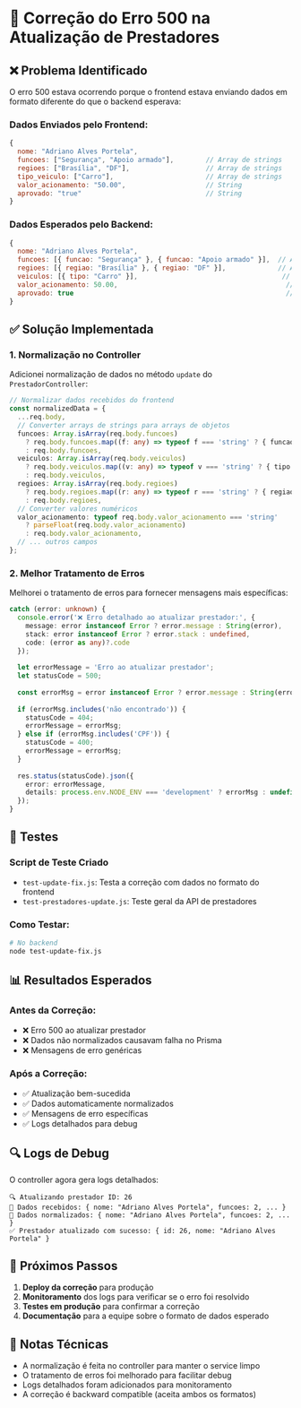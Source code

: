 # 🔧 Correção do Erro 500 na Atualização de Prestadores

## ❌ Problema Identificado

O erro 500 estava ocorrendo porque o frontend estava enviando dados em formato diferente do que o backend esperava:

### Dados Enviados pelo Frontend:
```javascript
{
  nome: "Adriano Alves Portela",
  funcoes: ["Segurança", "Apoio armado"],        // Array de strings
  regioes: ["Brasília", "DF"],                   // Array de strings
  tipo_veiculo: ["Carro"],                       // Array de strings
  valor_acionamento: "50.00",                    // String
  aprovado: "true"                               // String
}
```

### Dados Esperados pelo Backend:
```javascript
{
  nome: "Adriano Alves Portela",
  funcoes: [{ funcao: "Segurança" }, { funcao: "Apoio armado" }],  // Array de objetos
  regioes: [{ regiao: "Brasília" }, { regiao: "DF" }],             // Array de objetos
  veiculos: [{ tipo: "Carro" }],                                    // Array de objetos
  valor_acionamento: 50.00,                                          // Number
  aprovado: true                                                     // Boolean
}
```

## ✅ Solução Implementada

### 1. **Normalização no Controller**
Adicionei normalização de dados no método `update` do `PrestadorController`:

```typescript
// Normalizar dados recebidos do frontend
const normalizedData = {
  ...req.body,
  // Converter arrays de strings para arrays de objetos
  funcoes: Array.isArray(req.body.funcoes) 
    ? req.body.funcoes.map((f: any) => typeof f === 'string' ? { funcao: f } : f)
    : req.body.funcoes,
  veiculos: Array.isArray(req.body.veiculos)
    ? req.body.veiculos.map((v: any) => typeof v === 'string' ? { tipo: v } : v)
    : req.body.veiculos,
  regioes: Array.isArray(req.body.regioes)
    ? req.body.regioes.map((r: any) => typeof r === 'string' ? { regiao: r } : r)
    : req.body.regioes,
  // Converter valores numéricos
  valor_acionamento: typeof req.body.valor_acionamento === 'string' 
    ? parseFloat(req.body.valor_acionamento) 
    : req.body.valor_acionamento,
  // ... outros campos
};
```

### 2. **Melhor Tratamento de Erros**
Melhorei o tratamento de erros para fornecer mensagens mais específicas:

```typescript
catch (error: unknown) {
  console.error('❌ Erro detalhado ao atualizar prestador:', {
    message: error instanceof Error ? error.message : String(error),
    stack: error instanceof Error ? error.stack : undefined,
    code: (error as any)?.code
  });
  
  let errorMessage = 'Erro ao atualizar prestador';
  let statusCode = 500;
  
  const errorMsg = error instanceof Error ? error.message : String(error);
  
  if (errorMsg.includes('não encontrado')) {
    statusCode = 404;
    errorMessage = errorMsg;
  } else if (errorMsg.includes('CPF')) {
    statusCode = 400;
    errorMessage = errorMsg;
  }
  
  res.status(statusCode).json({ 
    error: errorMessage,
    details: process.env.NODE_ENV === 'development' ? errorMsg : undefined
  });
}
```

## 🧪 Testes

### Script de Teste Criado
- `test-update-fix.js`: Testa a correção com dados no formato do frontend
- `test-prestadores-update.js`: Teste geral da API de prestadores

### Como Testar:
```bash
# No backend
node test-update-fix.js
```

## 📊 Resultados Esperados

### Antes da Correção:
- ❌ Erro 500 ao atualizar prestador
- ❌ Dados não normalizados causavam falha no Prisma
- ❌ Mensagens de erro genéricas

### Após a Correção:
- ✅ Atualização bem-sucedida
- ✅ Dados automaticamente normalizados
- ✅ Mensagens de erro específicas
- ✅ Logs detalhados para debug

## 🔍 Logs de Debug

O controller agora gera logs detalhados:

```
🔍 Atualizando prestador ID: 26
📝 Dados recebidos: { nome: "Adriano Alves Portela", funcoes: 2, ... }
📝 Dados normalizados: { nome: "Adriano Alves Portela", funcoes: 2, ... }
✅ Prestador atualizado com sucesso: { id: 26, nome: "Adriano Alves Portela" }
```

## 🚀 Próximos Passos

1. **Deploy da correção** para produção
2. **Monitoramento** dos logs para verificar se o erro foi resolvido
3. **Testes em produção** para confirmar a correção
4. **Documentação** para a equipe sobre o formato de dados esperado

## 📝 Notas Técnicas

- A normalização é feita no controller para manter o service limpo
- O tratamento de erros foi melhorado para facilitar debug
- Logs detalhados foram adicionados para monitoramento
- A correção é backward compatible (aceita ambos os formatos) 